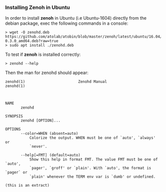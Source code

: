 
### Installing Zenoh in Ubuntu

In order to install **zenoh** in Ubuntu (i.e Ubuntu-1604) directly from the debian package, exec the following commands in a console:
```
> wget -O zenohd.deb https://github.com/atolab/atobin/blob/master/zenoh/latest/ubuntu/16.04/zenohd-0.3.0_amd64.deb?raw=true
> sudo apt install ./zenohd.deb
```
To test if **zenoh** is installed correctly:
```
> zenohd --help
```
Then the man for zenohd should appear:

```
zenohd(1)                        Zenohd Manual                       zenohd(1)



NAME
       zenohd

SYNOPSIS
       zenohd [OPTION]...

OPTIONS
       --color=WHEN (absent=auto)
           Colorize the output. WHEN must be one of `auto', `always' or
           `never'.

       --help[=FMT] (default=auto)
           Show this help in format FMT. The value FMT must be one of `auto',
           `pager', `groff' or `plain'. With `auto', the format is `pager` or
           `plain' whenever the TERM env var is `dumb' or undefined.

(this is an extract)
```
